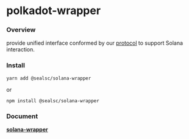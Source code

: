 # polkadot-wrapper

### Overview

provide unified interface conformed by our [protocol](https://github.com/SealSC/multi-chain-js/tree/main/protocol) to support Solana interaction.

### Install

```
yarn add @sealsc/solana-wrapper
```
 or 
```
npm install @sealsc/solana-wrapper
```    

### Document

**[solana-wrapper](https://multi-chain-js-doc.seor.io/en/solana/Actions/)**  
